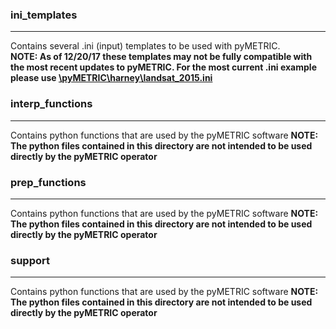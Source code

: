 ### ini_templates
-------------
Contains several .ini (input) templates to be used with pyMETRIC.   
__NOTE: As of 12/20/17 these templates may not be fully compatible with the most recent updates to pyMETRIC.  For the most current .ini example please use [\pyMETRIC\harney\landsat_2015.ini](\pyMETRIC\harney\landsat_2015.ini)__

### interp_functions
-------------
Contains python functions that are used by the pyMETRIC software
__NOTE: The python files contained in this directory are not intended to be used directly by the pyMETRIC operator__

### prep_functions
-------------
Contains python functions that are used by the pyMETRIC software
__NOTE: The python files contained in this directory are not intended to be used directly by the pyMETRIC operator__

### support
-------------
Contains python functions that are used by the pyMETRIC software
__NOTE: The python files contained in this directory are not intended to be used directly by the pyMETRIC operator__
